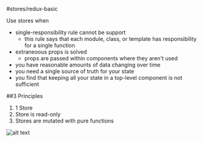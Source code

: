 #stores/redux-basic

Use stores when 

- single-responsibility rule cannot be support
  - this rule says that each module, class, or template has responsibility for a single function 
- extraneoous props is solved
  - props are passed within components where they aren't used
- you have reasonable amounts of data changing over time
- you need a single source of truth for your state
- you find that keeping all your state in a top-level component is not sufficient
  

##3 Principles
1. 1 Store
2. Store is read-only
3. Stores are mutated with pure functions

![alt text](https://raw.githubusercontent.com/username/projectname/branch/path/to/img.png)
